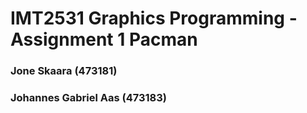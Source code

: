 # IMT2531 Graphics Programming - Assignment 1 Pacman 
### Jone Skaara (473181)
### Johannes Gabriel Aas (473183)


